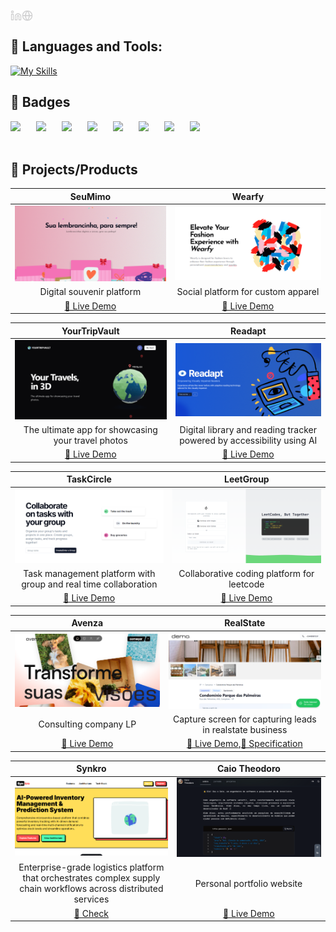 
<a href='https://www.linkedin.com/in/caiotheodoro1/' target="_blank"><img align='left' alt="linkedin" src="https://raw.githubusercontent.com/caiotheodoro/caiotheodoro/refs/heads/main/assets/linkedin.svg" height='18px'/></a>
<a href='https://www.caiotheodoro.dev' target="_blank"><img align='left' alt="website" src="https://raw.githubusercontent.com/caiotheodoro/caiotheodoro/refs/heads/main/assets/globe.svg" height='18px'/></a>
<br>
## 🔨 Languages and Tools:
[![My Skills](https://skillicons.dev/icons?i=aws,postgres,react,next,typescript,javascript,python,nodejs,docker,tensorflow,firebase,c,redis,git,dynamodb,apollo,bash,css,html,electron,flask,graphql,jest,vitest,kafka,mysql,fastapi,opencv,prisma,rabbitmq,redux,terraform,workers,go,rust,bun,godot,php,vue,linux,qt,deno,cypress,d3,cloudflare,nest,mongo,selenium&perline=16)](https://skillicons.dev)
<br>
## 📃 Badges
<div style="display: flex; gap: 25px; flex-wrap: wrap;">
  <a href="https://www.credly.com/badges/dfb80bc9-7630-436a-8513-7e71720bb3bc" target="_blank"><img src="https://images.credly.com/size/100x100/images/d41de2b7-cbc2-47ec-bcf1-ebecbe83872f/GCC_badge_DA_1000x1000.png" /></a>
  <a href="https://www.credly.com/badges/90b08c08-aea7-4d8a-9585-5d2d3a212812" target="_blank"><img src="https://images.credly.com/size/100x100/images/c76856a4-adff-4c84-a951-9574b39e7bea/image.png" /></a>
  <a href="https://www.credly.com/badges/201790b1-a774-483b-8147-14553a17da23" target="_blank"><img src="https://images.credly.com/size/100x100/images/a856d3ba-1aa7-4e93-8c15-8d65cec6368d/image.png" /></a>
  <a href="https://www.coursera.org/account/accomplishments/professional-cert/R9VWV28S6RHK" target="_blank"><img src="https://images.credly.com/size/100x100/images/5aa05f53-1a60-4913-bf7e-e356f34bdb7e/image.png" /></a>
  <a href="https://www.coursera.org/account/accomplishments/professional-cert/7YW27R22BX2M" target="_blank"><img src="https://images.credly.com/size/100x100/images/0e284c3f-5164-4b21-8660-0d84737941bc/image.png" /></a>
  <a href="https://www.coursera.org/account/accomplishments/verify/KMKFS6VQVVTH" target="_blank"><img src="https://images.credly.com/size/100x100/images/7fd7ae4b-b038-4616-93cc-ca8dfebbf14d/image.png" /></a>
  <a href="https://www.coursera.org/account/accomplishments/professional-cert/N17JR7HP2Y97" target="_blank"><img src="https://images.credly.com/size/100x100/images/d9fe3b97-3f2f-4b1d-a295-16c92ae855bc/image.png" /></a>
  <a href="https://www.coursera.org/account/accomplishments/professional-cert/R9VWV28S6RHK" target="_blank"><img src="https://images.credly.com/size/100x100/images/d4f5ad79-2eea-4c8b-802d-efc2b6504879/image.png" /></a>
</div>

<br>


## 🌟 Projects/Products


| SeuMimo | Wearfy |
|:---:|:---:|
| [![SeuMimo](./assets/seumimo.png)](https://seumimo.com) | [![Wearfy](./assets/wearfy.png)](https://wearfy.online) |
| Digital souvenir platform | Social platform for custom apparel |
| [🔗 Live Demo](https://seumimo.com) | [🔗 Live Demo](https://wearfy.avenza.cloud) |

| YourTripVault | Readapt |
|:---:|:---:|
| [![YourTripVault](./assets/yourtripvault.png)](https://yourtripvault.online) | [![Readapt](./assets/readapt.png)](https://readapt.vercel.app) |
| The ultimate app for showcasing your travel photos | Digital library and reading tracker powered by accessibility using AI |
| [🔗 Live Demo](https://yourtripvault.online) | [🔗 Live Demo](https://readapt.vercel.app) |

| TaskCircle | LeetGroup |
|:---:|:---:|
| [![TaskCircle](./assets/taskcircle.png)](https://taskcircle.vercel.app) | [![LeetGroup](./assets/leetgroup.png)](https://leetgroup.vercel.app) |
| Task management platform with group and real time collaboration | Collaborative coding platform for leetcode |
| [🔗 Live Demo](https://taskcircle.vercel.app) | [🔗 Live Demo](https://leetgroup.vercel.app) |

| Avenza | RealState |
|:---:|:---:|
| [![Avenza](./assets/avenza.png)](https://avenza.theodoro.dev) | [![RealState](./assets/realstate.png)](https://imobiliarias.theodoro.dev) |
| Consulting company LP | Capture screen for capturing leads in realstate business |
| [🔗 Live Demo](https://avenza.theodoro.dev) | [🔗 Live Demo](https://imobiliaria.theodoro.dev/),[🔗 Specification](https://avenza.theodoro.dev/produto/imobiliarias)  |

| Synkro | Caio Theodoro |
|:---:|:---:|
| [![Synkro](./assets/synkro.png)](https://github.com/caiotheodoro/synkro) | [![Caio Theodoro](./assets/personal-website.png)](http://caiotheodoro.dev) |
| Enterprise-grade logistics platform that orchestrates complex supply chain workflows across distributed services | Personal portfolio website |
| [🔗 Check](https://github.com/caiotheodoro/synkro) | [🔗 Live Demo](http://caiotheodoro.dev) | 
